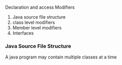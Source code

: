 Declaration and access Modifiers

1) Java source file structure 
2) class level modifiers
3) Member level modifiers
4) Interfaces

### Java Source File Structure
A java program may contain multiple classes at a time 
